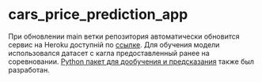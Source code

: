 # cars_price_prediction_app
При обновлении main ветки репозитория автоматически обновится сервис на Heroku доступній по [ссылке](https://cars-pr.herokuapp.com/). Для обучения модели использовался датасет с кагла предоставленный ранее на соревновании. [Python пакет для дообучения и предсказания](https://github.com/konorbj/CarsPricePrediction/tree/main) также был разработан.
